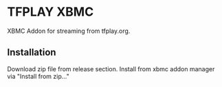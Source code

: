 TFPLAY XBMC
===========
XBMC Addon for streaming from tfplay.org.

Installation
------------
Download zip file from release section. Install from xbmc addon manager via "Install from zip..."

